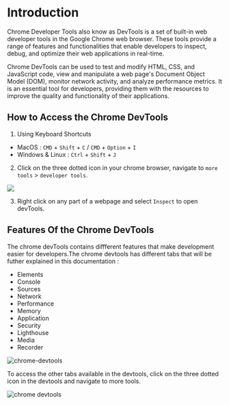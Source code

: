 # Introduction

Chrome Developer Tools also know as DevTools is a set of built-in web developer tools in the Google Chrome web browser. These tools provide a range of features and functionalities that enable developers to inspect, debug, and optimize their web applications in real-time.


Chrome DevTools can be used to test and modify HTML, CSS, and JavaScript code, view and manipulate a web page's Document Object Model (DOM), monitor network activity, and analyze performance metrics. It is an essential tool for developers, providing them with the resources to improve the quality and functionality of their applications.

## How to Access the Chrome DevTools

1. Using Keyboard Shortcuts

- MacOS : `CMD` + `Shift` + `C` / `CMD` + `Option` + `I`
- Windows & Linux : `Ctrl` + `Shift` + `J` 
  
2. Click on the three dotted icon in your chrome browser, navigate to `more tools` > `developer tools`.

![](https://res.cloudinary.com/dharme/image/upload/v1681214924/Screenshot_2023-04-11_at_12.54.57_biqm1u.png)

3. Right click on any part of a webpage and select `Inspect` to open devTools. 
   
## Features Of the Chrome DevTools
The chrome devTools contains diffferent features that make development easier for developers.The chrome devtools has different tabs that will be futher explained in this documentation :

- Elements
- Console
- Sources
- Network
- Performance
- Memory
- Application
- Security
- Lighthouse
- Media
- Recorder
  
![chrome-devtools](https://res.cloudinary.com/dharme/image/upload/v1681212624/Screenshot_2023-04-11_at_12.29.04_dblsta.png)

To access the other tabs available in the devtools, click on the three dotted icon  in the devtools and navigate to more tools.

![chrome devtools](https://res.cloudinary.com/dharme/image/upload/v1681211629/Screenshot_2023-04-11_at_11.43.23_wgnzui.png)